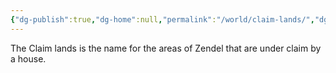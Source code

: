 ```yaml
---
{"dg-publish":true,"dg-home":null,"permalink":"/world/claim-lands/","dgPassFrontmatter":true}
---
```



The Claim lands is the name for the areas of Zendel that are under claim by a house. 